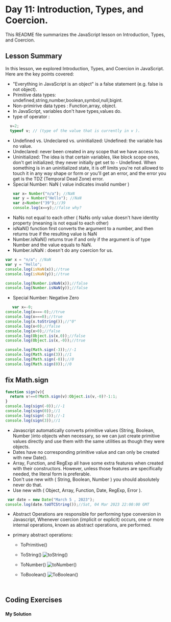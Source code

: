  
# Day 11: Introduction, Types, and Coercion.
This README file summarizes the JavaScript lesson on Introduction, Types, and Coercion.

## Lesson Summary

In this lesson, we explored Introduction, Types, and Coercion in JavaScript. Here are the key points covered:
- "Everything in JavaScript is an object" is a false statement (e.g. false is not object).
- Primitive data types: undefined,string,number,boolean,symbol,null,bigint.
- Non-primirive data types : Function,array, object.
- In JavaScript, variables don't have types,values do.
- type of operator :
```javascript
  v=2;
  typeof v; // (type of the value that is currently in v ).
```   
- Undefined vs. Undeclared vs. uninitialized:
Undefined: the variable has no value.
 - Undeclared: never been created in any scope that we have access to.
 - Uninitialized: The idea is that certain variables, like block scope ones, don't get initialized; they never initially get set to - 
  Undefined. When something is in an uninitialized state, it is off limits you're not allowed to touch it in any way shape or form or 
  you'll get an error, and the error you get is the TDZ (Temporal Dead Zone) error.
- Special Number: NaN ( value indicates invalid number )
     ```javascript     
     var x= Number("n/a"); //NaN
     var y = Number("Hello"); //NaN
     var z=Number("39");//39 
     console.log(x==y);//false why?
     ```
- NaNs not equal to each other ( NaNs only value doesn't  have identity property (meaning is not equal to each other)
- isNaN() function first converts the argument to a number, and then returns true if the resulting value is NaN
- Number.isNaN() returns true if and only if the argument is of type Number and the value equals to NaN.
- Number.isNaN : doesn't do any coercion for us.
```javascript
var x = "n/a"; //NaN
var y = "Hello";
console.log(isNaN(x));//true
console.log(isNaN(y));//true

console.log(Number.isNaN(x));//false
console.log(Number.isNaN(y));//false
```
- Special Number: Negative Zero

 ```javascript
    var x=-0;
console.log(x===-0);//true
console.log(x===0);//true
console.log(x.toString());//"0"
console.log(x<0);//false
console.log(x>0);//false
console.log(Object.is(x,0));//false
console.log(Object.is(x,-0));//true

console.log(Math.sign(-3));//-1
console.log(Math.sign(3));//1
console.log(Math.sign(-0));//0
console.log(Math.sign(0));//0

```
## fix Math.sign
```javascript
function sign(v){
  return v!==0?Math.sign(v):Object.is(v,-0)?-1:1;
}
console.log(sign(-0));//-1
console.log(sign(0));//1
console.log(sign(-3));//-1
console.log(sign(3));//1
```
- Javascript automatically converts primitive values (String, Boolean, Number )into objects when necessary, so we can just create primitive values directly and use them with the same utilities as though they were objects.
- Dates have no corresponding primitive value and can only be created with new Date().
- Array, Function, and RegExp all have some extra features when created with their constructors. However, unless those features are specifically needed, the literal form is preferable.
- Don't use new with ( String, Boolean, Number ) you should absolutely never do that.
- Use new with ( Object, Array, Function, Date, RegExp, Error ).
 ```javascript
  var date = new Date("March 5 , 2023");
console.log(date.toUTCString());//Sat, 04 Mar 2023 22:00:00 GMT
```

- Abstract Operations are responsible for performing type conversion in Javascript, Whenever coercion (implicit or explicit) occurs, one or more internal operations, known as abstract operations, are performed.
- primary abstract operations:
  
  - ToPrimitive()
    
  - ToString()
  ![toString()](https://github.com/IsraaMShtayeh/Mastering-JavaScript-in-20-Days/blob/main/Images/toString.PNG)



  - ToNumber()
      ![toNumber()](https://github.com/IsraaMShtayeh/Mastering-JavaScript-in-20-Days/blob/main/Images/toNumber.PNG)



  - ToBoolean()
    ![ToBoolean()](https://github.com/IsraaMShtayeh/Mastering-JavaScript-in-20-Days/blob/main/Images/toBoolean.PNG)






  





```javascript



```


## Coding Exercises

### []()

#### My Solution


```javascript
```
